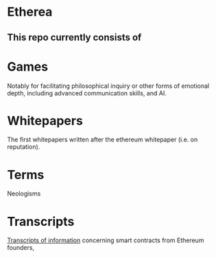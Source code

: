 Etherea
====================


This repo currently consists of
---------------------

#  Games 

Notably for facilitating philosophical inquiry or other forms of emotional depth, including advanced communication skills, and AI.


# Whitepapers  

The first whitepapers written after the ethereum whitepaper (i.e. on reputation). 

# Terms 

Neologisms 

# Transcripts

[Transcripts of information](Vitalik_contract_info_sv_meetup_02-13-14.md) concerning smart contracts from Ethereum founders, 

